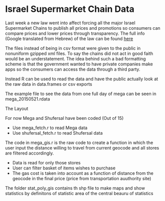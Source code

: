 # Israel Supermarket Chain Data 
Last week a new law went into affect forcing all the major Israel Supermarket Chains to publish all prices and promotions so consumers can compare prices and lower prices through transparency. The full info (Google translated from Hebrew) of the law can be found [here](https://goo.gl/nan0Is)

The files instead of being in csv format were given to the public in nonuniform gzipped xml files. To say the chains did not act in good faith would be an understatement. The idea behind such a bad formatting scheme is that the government wanted to have private companies make apps so the consumers can access the data through a third party.

Instead R can be used to read the data and have the public actually look at the raw data in data.frames or csv exports

The example file to see the data from one full day of mega can be seen in mega_20150521.rdata

The Layout

For now Mega and Shufersal have been coded (Out of 15)
  - Use mega_fetch.r to read Mega data 
  - Use shufersal_fetch.r to read Shufersal data
  
The code in mega_gis.r is the raw code to create a function in which the user input the distance willing to travel from current geocode and all stores are filtered accordingly.
  - Data is read for only those stores
  - User can filter basket of items wishes to purchase
  - The gas cost is taken into account as a function of distance from the geocode in the final price (price from transportation auuthority site)
  
The folder stat_poly_gis contains th shp file to make maps and show statistics by definitons of statistic area of the central beauru of statistics
  

